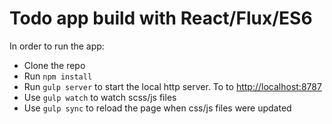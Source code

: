 Todo app build with React/Flux/ES6
===

In order to run the app:
* Clone the repo
* Run `npm install`
* Run `gulp server` to start the local http server. To to [http://localhost:8787](http://localhost:8787)
* Use `gulp watch` to watch scss/js files
* Use `gulp sync` to reload the page when css/js files were updated
